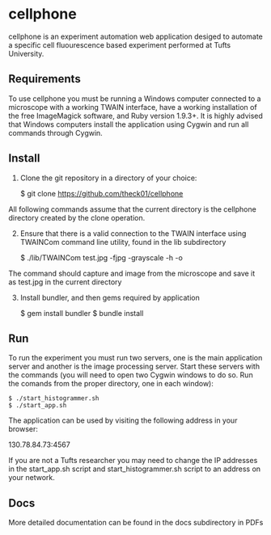 # cellphone
cellphone is an experiment automation web application desiged to automate a specific cell fluourescence based experiment performed at Tufts University.

## Requirements
To use cellphone you must be running a Windows computer connected to a microscope with a working TWAIN interface, have a working installation of the free ImageMagick software, and Ruby version 1.9.3+. It is highly advised that Windows computers install the application using Cygwin and run all commands through Cygwin.


## Install
1. Clone the git repository in a directory of your choice:

    $ git clone https://github.com/theck01/cellphone

  All following commands assume that the current directory is the cellphone directory created by the clone operation.

2. Ensure that there is a valid connection to the TWAIN interface using TWAINCom command line utility, found in the lib subdirectory
  
    $ ./lib/TWAINCom test.jpg -fjpg -grayscale -h -o

  The command should capture and image from the microscope and save it as test.jpg in the current directory

3. Install bundler, and then gems required by application

    $ gem install bundler
    $ bundle install


## Run
To run the experiment you must run two servers, one is the main application server and another is the image processing server. Start these servers with the commands (you will need to open two Cygwin windows to do so. Run the comands from the proper directory, one in each window):
    
    $ ./start_histogrammer.sh
    $ ./start_app.sh

The application can be used by visiting the following address in your browser:

130.78.84.73:4567

If you are not a Tufts researcher you may need to change the IP addresses in the start\_app.sh script and start\_histogrammer.sh script to an address on your network.

## Docs
More detailed documentation can be found in the docs subdirectory in PDFs

